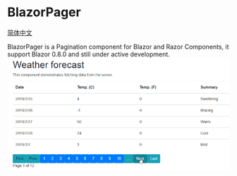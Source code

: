 # BlazorPager
[简体中文](README_ZH-CN.md)

BlazorPager is a Pagination component for Blazor and Razor Components, it support Blazor 0.8.0 and still under active development.
<img src="/RazorComponentsDemo/RazorComponentsDemo.Server/wwwroot/images/blazorpager.gif" alt="blazorpager demo"/>
